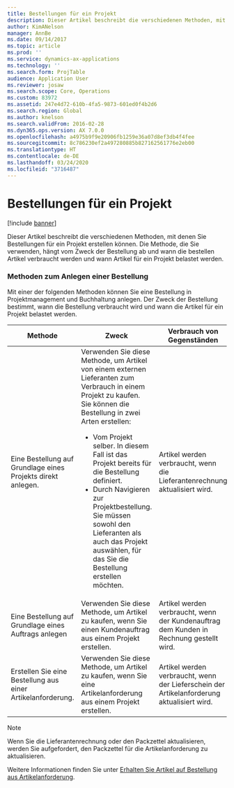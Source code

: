 ```yaml
---
title: Bestellungen für ein Projekt
description: Dieser Artikel beschreibt die verschiedenen Methoden, mit denen Sie Bestellungen für ein Projekt erstellen können. Die Methode, die Sie verwenden, hängt vom Zweck der Bestellung ab und wann die bestellen Artikel verbraucht werden und wann Artikel für ein Projekt belastet werden.
author: KimANelson
manager: AnnBe
ms.date: 09/14/2017
ms.topic: article
ms.prod: ''
ms.service: dynamics-ax-applications
ms.technology: ''
ms.search.form: ProjTable
audience: Application User
ms.reviewer: josaw
ms.search.scope: Core, Operations
ms.custom: 83972
ms.assetid: 247e4d72-610b-4fa5-9873-601ed0f4b2d6
ms.search.region: Global
ms.author: knelson
ms.search.validFrom: 2016-02-28
ms.dyn365.ops.version: AX 7.0.0
ms.openlocfilehash: a4975b9f9e20906fb1259e36a07d8ef3db4f4fee
ms.sourcegitcommit: 8c786230ef2a497280885b827162561776e2eb00
ms.translationtype: HT
ms.contentlocale: de-DE
ms.lasthandoff: 03/24/2020
ms.locfileid: "3716487"
---
```

# <a name="purchase-orders-for-a-project"></a>Bestellungen für ein Projekt

[!include [banner](../includes/banner.md)]

Dieser Artikel beschreibt die verschiedenen Methoden, mit denen Sie Bestellungen für ein Projekt erstellen können. Die Methode, die Sie verwenden, hängt vom Zweck der Bestellung ab und wann die bestellen Artikel verbraucht werden und wann Artikel für ein Projekt belastet werden.

### <a name="methods-for-creating-a-purchase-order"></a>Methoden zum Anlegen einer Bestellung

Mit einer der folgenden Methoden können Sie eine Bestellung in Projektmanagement und Buchhaltung anlegen. Der Zweck der Bestellung bestimmt, wann die Bestellung verbraucht wird und wann die Artikel für ein Projekt belastet werden.

<table>
<colgroup>
<col width="33%" />
<col width="33%" />
<col width="33%" />
</colgroup>
<thead>
<tr class="header">
<th>Methode</th>
<th>Zweck</th>
<th>Verbrauch von Gegenständen</th>
</tr>
</thead>
<tbody>
<tr class="odd">
<td>Eine Bestellung auf Grundlage eines Projekts direkt anlegen.</td>
<td>Verwenden Sie diese Methode, um Artikel von einem externen Lieferanten zum Verbrauch in einem Projekt zu kaufen. Sie können die Bestellung in zwei Arten erstellen:
<ul>
<li>Vom Projekt selber. In diesem Fall ist das Projekt bereits für die Bestellung definiert.</li>
<li>Durch Navigieren zur Projektbestellung. Sie müssen sowohl den Lieferanten als auch das Projekt auswählen, für das Sie die Bestellung erstellen möchten.</li>
</ul></td>
<td>Artikel werden verbraucht, wenn die Lieferantenrechnung aktualisiert wird.</td>
</tr>
<tr class="even">
<td>Eine Bestellung auf Grundlage eines Auftrags anlegen</td>
<td>Verwenden Sie diese Methode, um Artikel zu kaufen, wenn Sie einen Kundenauftrag aus einem Projekt erstellen.</td>
<td>Artikel werden verbraucht, wenn der Kundenauftrag dem Kunden in Rechnung gestellt wird.</td>
</tr>
<tr class="odd">
<td>Erstellen Sie eine Bestellung aus einer Artikelanforderung.</td>
<td>Verwenden Sie diese Methode, um Artikel zu kaufen, wenn Sie eine Artikelanforderung aus einem Projekt erstellen.</td>
<td>Artikel werden verbraucht, wenn der Lieferschein der Artikelanforderung aktualisiert wird.</td>
</tr>
</tbody>
</table>

> [!NOTE] 
> Wenn Sie die Lieferantenrechnung oder den Packzettel aktualisieren, werden Sie aufgefordert, den Packzettel für die Artikelanforderung zu aktualisieren.

Weitere Informationen finden Sie unter [Erhalten Sie Artikel auf Bestellung aus Artikelanforderung](tasks/receive-items-purchase-order-item-requirement.md).

